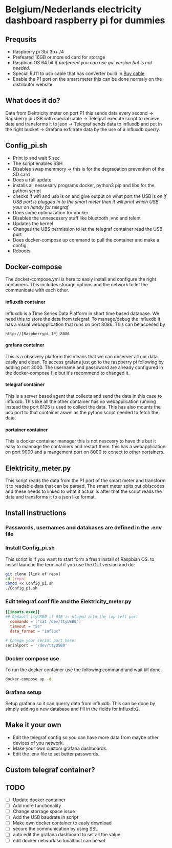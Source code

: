 
# Belgium/Nederlands electricity dashboard raspberry pi for dummies

## Prequsits
- Raspberry pi 3b/ 3b+ /4
- Prefeared 16GB or more sd card for storage
- Raspbian OS 64 bit *if prefeared you can use gui version but is not needed.*
- Special RJ11 to usb cable that has converter build in
  [Buy cable](https://webshop.cedel.nl/Slimme-meter-kabel-P1-naar-USB?gclid=Cj0KCQjwkOqZBhDNARIsAACsbfLt-R-eDRTF_N71Z2UZsGzT_Ve1b7lJw5-FMawz6sVlJQ9zLBQNe-MaAux8EALw_wcB)
- Enable the P1 port on the smart meter this can be done normaly on the distributor website.
  
## What does it do?

Data from Elektricity meter on port P1 this sends data every second -> Rapsberry pi USB with special cable -> Telegraf execute script to recieve data and transforms it to json -> Telegraf sends data to influxdb and put in the right bucket -> Grafana exfiltrate data by the use of a influxdb querry.

## Config_pi.sh
- Print ip and wait 5 sec
- The script enables SSH
- Disables swap memmory -> this is for the degradation prevention of the SD card
- Does a full update
- installs all nessesary programs docker, python3 pip and libs for the python script
- checks if wifi and usb is on and give output on what port the USB is on 
  *if USB port is plugged in to the smart meter then it will print which USB your on handy for telegraf*
- Does some optimazation for docker
- Disables the unnescesery stuff like bluetooth ,vnc and telent
- Updates the kernel
- Changes the UBS permission to let the telegraf container read the USB port
- Does docker-compose up command to pull the container and make a config
- Reboots

## Docker-compose
The docker-compose.yml is here to easly install and configure the right containers.
This includes storage options and the network to let the communicate with each other.
#### influxdb container
Influxdb is a Time Series Data Platform in short time based database. We need this to store the data from telegraf. To manage/debug the influxdb it has a visual webapplication that runs on port 8086. This can be accesed by 
``` web
http://[Raspberrypi_IP]:8086
```
#### grafana container
This is a obsevery platform this means that we can observer all our data easily and clean. To access grafana just go to the raspberry pi following by adding port 3000. The username and passoword are already configured in the docker-compose file but it's recommend to changed it. 
#### telegraf container
This is a server based agent that collects and send the data in this case to influxdb. This like all the other container has no webapplication running instead the port 8125 is used to collect the data. This has also mounts the usb port to that container aswel as the python script needed to fetch the data.
#### portainer container
This is docker container manager this is not nescesry to have this but it easy to mannage the containers and restart them. this has a webapplication on port 9000 and a mangement port on 8000 to conect to other portainers. 
## Elektricity_meter.py
This script reads the data from the P1 port of the smart meter and transform it to readable data that can be parsed. The smart meter spits out obiscodes and these needs to linked to what it actual is after that the script reads the data and transforms it to a json like format.

## Install instructions
### Passwords, usernames and databases are defined in the .env file
### Install Config_pi.sh
This script is if you want to start form a fresh install of Raspbian OS.
to install launche the terminal if you use the GUI version and do:
``` bash
git clone [link of repo]
cd [repo]
chmod +x Config_pi.sh
./Config_pi.sh
```

### Edit telegraf.conf file and the Elektricity_meter.py

```telegraf.conf
[[inputs.exec]]
## Dedault ttyUSB0 if USB is pluged into the top left port
  commands = ["cat /dev/ttyUSB0"]
  timeout = "5s"
  data_format = "influx"
```
```Elektricity_meter.py
# Change your serial port here:
serialport = '/dev/ttyUSB0'
```
### Docker compose use
To run the docker container use the following command and wait till done.
``` bash
docker-compose up -d
```

### Grafana setup
Setup grafana so it can querry data from influxdb. This can be done by simply adding a new database and fill in the fields for influxdb2.

## Make it your own
- Edit the telegraf config so you can have more data from maybe other devices of you network.
- Make your own custom grafana dashboards.
- Edit the .env file to set better passwords.

## Custom telegraf container?

## TODO

- [ ] Update docker container
- [ ] Add more functionality
- [ ] Change storrage space issue
- [ ] Add the USB baudrate in script
- [ ] Make own docker container to easly download
- [ ] secure the communication by using SSL
- [ ] auto edit the grafana dashboard to set all the value
- [ ] edit docker network so localhost can be set
